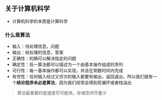 ## 关于计算机科学
- 计算机科学的本质是计算科学
### 什么是算法
- 输入：待处理信息，问题
- 输出：经处理的信息，答案
- 正确性：的确可以解决指定的问题
- 确定性：任一算法都可以描述为一个由基本操作组成的序列
- 可行性：每一基本操作都可以实现，并且在常数时间内完成
- 有穷性：任何输入经过又穷次的输入都要有输出，返回退出，所以我们就有一个**结论程序未必是算法**，因为我们经常会得到死循环或者栈溢出

>算法最重要的是速度尽可能快，存储空间尽量少



